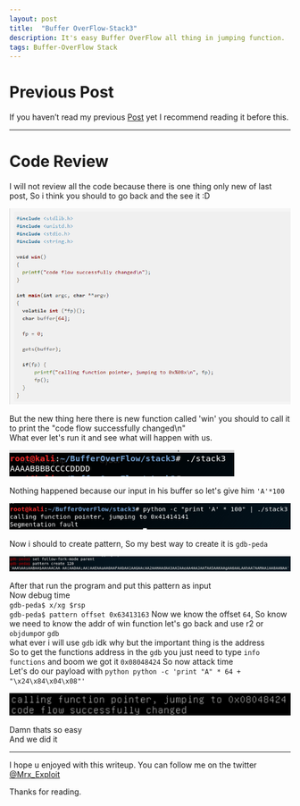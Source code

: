 ```yaml
---
layout: post
title:  "Buffer OverFlow-Stack3"
description: It's easy Buffer OverFlow all thing in jumping function.
tags: Buffer-OverFlow Stack
---
```


# Previous Post

If you haven’t read my previous [Post](/2019/08/18/Buffer-OverFlow-2.html) yet I recommend reading it before this. 

---

# Code Review

I will not review all the code because there is one thing only new of last post, So i think you should to go back and the see it :D 

![image](/images/BoF/stack3/sourceCode.png)

But the new thing here there is new function called 'win' you should to call it to print the "code flow successfully changed\n"  
What ever let's run it and see what will happen with us. 

![image](/images/BoF/stack3/1.png)

Nothing happened because our input in his buffer so let's give him `'A'*100`

![image](/images/BoF/stack3/3.png)

Now i should to create pattern, So my best way to create it is `gdb-peda`

![image](/images/BoF/stack3/4.png)

After that run the program and put this pattern as input  
Now debug time  
`gdb-peda$ x/xg $rsp`  
`gdb-peda$ pattern offset 0x63413163` Now we know the offset `64`, So know we need to know the addr of win function let's go back and use r2 or `objdump`or `gdb`  
what ever i will use `gdb` idk why but the important thing is the address  
So to get the functions address in the `gdb` you just need to type `info functions` and boom we got it `0x08048424` So now attack time  
Let's do our payload with `python python -c 'print "A" * 64 + "\x24\x84\x04\x08"'`  

![image](/images/BoF/stack3/done.png)

Damn thats so easy  
And we did it  

---

I hope u enjoyed with this writeup. You can follow me on the twitter [@Mrx_Exploit](https://twitter.com/MRX_Exploit)

Thanks for reading.